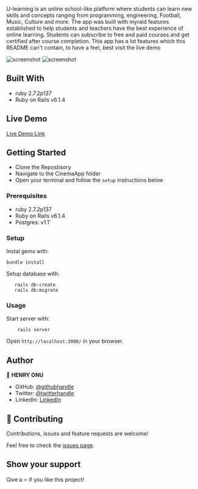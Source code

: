 U-learning is an online school-like platform where students can learn new skills and concepts ranging from programming, engineering, Football, Music, Culture and more. The app was built with myraid features established to help students and teachers have the best experience of online learning. Students can subscribe to free and paid courses and get certified after course completion. This app has a lot features which this README can't contain, to have a feel, best visit the live demo 




![screenshot](img/cinema1.png)
![screenshot](img/cinema2.png)




## Built With

- ruby 2.7.2p137
- Ruby on Rails v6.1.4

## Live Demo
[Live Demo Link](https://https://u-learning.herokuapp.com/)





## Getting Started
- Clone the Repostisory
- Navigate to the CinemaApp folder
- Open your terminal and follow the `setup` instructions below

### Prerequisites

- ruby 2.7.2p137
- Ruby on Rails v6.1.4
- Postgres:  v1.1'

### Setup

Instal gems with:

```
bundle install
```

Setup database with:

```
   rails db:create
   rails db:migrate
```


### Usage

Start server with:

```
    rails server
```

Open `http://localhost:3000/` in your browser.



## Author

👤 **HENRY ONU**

- GitHub: [@githubhandle](https://github.com/Henryhaulka)
- Twitter: [@twitterhandle](https://twitter.com/onu_henry)
- LinkedIn: [LinkedIn](https://www.linkedin.com/in/henry-onu)




## 🤝 Contributing

Contributions, issues and feature requests are welcome!

Feel free to check the [issues page](https://github.com/Henryhaulka/u-learning/issues/).

## Show your support

Give a ⭐️ if you like this project!
